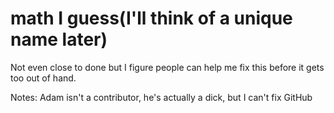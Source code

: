 # math I guess(I'll think of a unique name later)

Not even close to done but I figure people can help me fix this before it gets too out of hand.

Notes:
Adam isn't a contributor, he's actually a dick, but I can't fix GitHub
